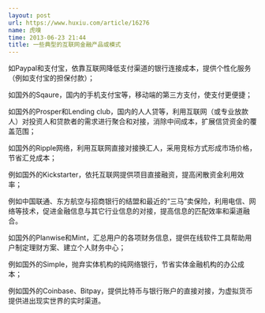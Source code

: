```yaml
---
layout: post
url: https://www.huxiu.com/article/16276
name: 虎嗅
time: 2013-06-23 21:44
title: 一些典型的互联网金融产品或模式
---
```

如Paypal和支付宝，依靠互联网降低支付渠道的银行连接成本，提供个性化服务（例如支付宝的担保付款）；

如国外的Sqaure，国内的手机支付宝等，移动端的第三方支付，使支付更便捷；

如国外的Prosper和Lending club，国内的人人贷等，利用互联网（或专业放款人）对投资人和贷款者的需求进行聚合和对接，消除中间成本，扩展信贷资金的覆盖范围；

如国外的Ripple网络，利用互联网直接对接换汇人，采用竞标方式形成市场价格，节省汇兑成本；

例如国外的Kickstarter，依托互联网提供项目直接融资，提高闲散资金利用效率；

例如中国联通、东方航空与招商银行的结盟和最近的“三马”卖保险，利用电信、网络等技术，促进金融信息与其它行业信息的对接，提高信息的匹配效率和渠道融合。

如国外的Planwise和Mint，汇总用户的各项财务信息，提供在线软件工具帮助用户制定理财方案、建立个人财务中心；

例如国外的Simple，抛弃实体机构的纯网络银行，节省实体金融机构的办公成本；

例如国外的Coinbase、Bitpay，提供比特币与银行账户的直接对接，为虚拟货币提供进出现实世界的实时渠道。

